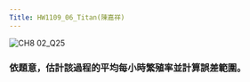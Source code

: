 ```yaml
---
Title: HW1109_06_Titan(陳嘉祥)
---
```


![CH8 02_Q25](https://github.com/user-attachments/assets/66504314-fe4a-4b15-a93e-ad9aa3a123fc)

### 依題意，估計該過程的平均每小時繁殖率並計算誤差範圍。  
 



